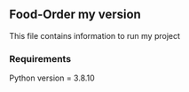## Food-Order my version

This file contains information to run my project

### Requirements
Python 
version = 3.8.10
